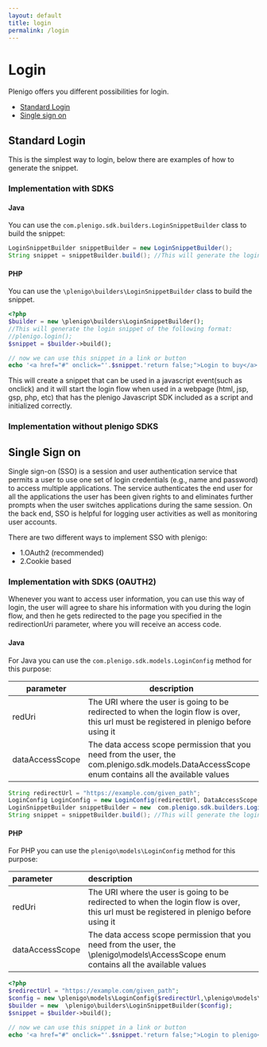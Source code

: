 ```yaml
---
layout: default
title: login
permalink: /login
---
```

# Login

Plenigo offers you different possibilities for login.

* [Standard Login](https://api.plenigo.com/#!/user/hasBoughtProduct)
* [Single sign on](https://api.plenigo.com/#!/user/hasBoughtProduct)

## Standard Login 

This is the simplest way to login, below there are examples of how to generate the snippet.

### Implementation with SDKS

#### Java

You can use the `com.plenigo.sdk.builders.LoginSnippetBuilder` class to build the snippet:

```java
LoginSnippetBuilder snippetBuilder = new LoginSnippetBuilder();
String snippet = snippetBuilder.build(); //This will generate the login snippet of the following format: plenigo.login();
```
#### PHP

You can use the `\plenigo\builders\LoginSnippetBuilder` class to build the snippet.

```php
<?php
$builder = new \plenigo\builders\LoginSnippetBuilder();
//This will generate the login snippet of the following format:
//plenigo.login();
$snippet = $builder->build();

// now we can use this snippet in a link or button
echo '<a href="#" onclick="'.$snippet.'return false;">Login to buy</a>';
```

This will create a snippet that can be used in a javascript event(such as onclick) and it will start the login flow when used in a webpage (html, jsp, gsp, php, etc) that has the plenigo Javascript SDK included as a script and initialized correctly.

### Implementation without plenigo SDKS

## Single Sign on

Single sign-on (SSO) is a session and user authentication service that permits a user to use one set of login credentials (e.g., name and password) to access multiple applications. The service authenticates the end user for all the applications the user has been given rights to and eliminates further prompts when the user switches applications during the same session. On the back end, SSO is helpful for logging user activities as well as monitoring user accounts.

There are two different ways to implement SSO with plenigo:

* 1.OAuth2 (recommended)
* 2.Cookie based

### Implementation with SDKS (OAUTH2)

Whenever you want to access user information, you can use this way of login, the user will agree to share his information with you during the login flow, and then he gets redirected to the page you specified in the redirectionUri parameter, where you will receive an access code.

#### Java 

For Java you can use the `com.plenigo.sdk.models.LoginConfig` method for this purpose:

| parameter 	| description |
| ------------- | ----------- |
redUri 	        | The URI where the user is going to be redirected to when the login flow is over, this url must be registered in plenigo before using it |
dataAccessScope | The data access scope permission that you need from the user, the com.plenigo.sdk.models.DataAccessScope enum contains all the available values |

```java
String redirectUrl = "https://example.com/given_path";
LoginConfig LoginConfig = new LoginConfig(redirectUrl, DataAccessScope.PROFILE);
LoginSnippetBuilder snippetBuilder = new  com.plenigo.sdk.builders.LoginSnippetBuilder(LoginConfig);
String snippet = snippetBuilder.build(); //This will generate the login snippet of the following format: plenigo.login('VAL','VAL','VAL');
```
#### PHP

For PHP you can use the `plenigo\models\LoginConfig` method for this purpose:

|parameter|description|
|:--------|:----------|
|redUri|The URI where the user is going to be redirected to when the login flow is over, this url must be registered in plenigo before using it|
|dataAccessScope|The data access scope permission that you need from the user, the \plenigo\models\AccessScope enum contains all the available values|

```php
<?php
$redirectUrl = "https://example.com/given_path";
$config = new \plenigo\models\LoginConfig($redirectUrl,\plenigo\models\AccessScope::PROFILE);
$builder = new  \plenigo\builders\LoginSnippetBuilder($config);
$snippet = $builder->build();

// now we can use this snippet in a link or button
echo '<a href="#" onclick="'.$snippet.'return false;">Login to plenigo</a>';
```

